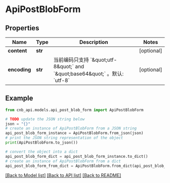 # ApiPostBlobForm


## Properties

Name | Type | Description | Notes
------------ | ------------- | ------------- | -------------
**content** | **str** |  | [optional] 
**encoding** | **str** | 当前编码只支持 &#x60;\&quot;utf-8\&quot;&#x60; and &#x60;\&quot;base64\&quot;&#x60; 。默认: &#x60;utf-8&#x60; | [optional] 

## Example

```python
from cnb_api.models.api_post_blob_form import ApiPostBlobForm

# TODO update the JSON string below
json = "{}"
# create an instance of ApiPostBlobForm from a JSON string
api_post_blob_form_instance = ApiPostBlobForm.from_json(json)
# print the JSON string representation of the object
print(ApiPostBlobForm.to_json())

# convert the object into a dict
api_post_blob_form_dict = api_post_blob_form_instance.to_dict()
# create an instance of ApiPostBlobForm from a dict
api_post_blob_form_from_dict = ApiPostBlobForm.from_dict(api_post_blob_form_dict)
```
[[Back to Model list]](../README.md#documentation-for-models) [[Back to API list]](../README.md#documentation-for-api-endpoints) [[Back to README]](../README.md)


